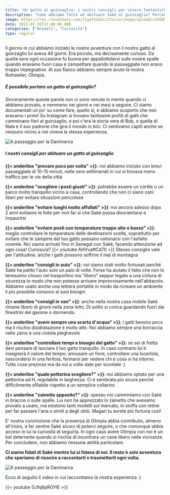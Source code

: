 ```yaml
---
title: 'Un gatto al guinzaglio: i nostri consigli per vivere fantastiche avventure' 
description: "Come abbiamo fatto ad abituare Sakè al guinzaglio? Perché questa scelta? Soprattutto, è possibile farlo?"
image: https://res.cloudinary.com/ilgattodicitturin/image/upload/v1658859417/Articoli/gatto_gunzaglio_3_enccst.jpg
date: 2022-07-26T17:00:00.000
categories: ["Animali", "Curiosità"]
type: regular
---
```

Il giorno in cui abbiamo iniziato le nostre avventure con il nostro gatto al guinzaglio lui aveva 40 giorni. Era piccolo, ma decisamente curioso. Da quella sera ogni occasione fu buona per appallottolarsi sulle nostre spalle quando eravamo fuori casa e zampettare quando le passeggiate non erano troppo impegnative. Al suo fianco abbiamo sempre avuto la nostra Rottweiler, Olimpia. 

##### È possibile portare un gatto al guinzaglio?

Sinceramente queste parole non ci sono venute in mente quando ci abbiamo provato, e nemmeno nei giorni e nei mesi a seguire. Ci siamo documentati un po' su come fare, quello sì, e abbiamo scoperto che non eravamo i primi! Su Instagram si trovano tantissimi profili di gatti che camminano fieri al guinzaglio, e poi c'era la storia vera di Bob, e quella di Nala e il suo padrone che gira il mondo in bici. Ci sentivamo capiti anche se nessuno vicino a noi viveva la stessa esperienza.

![A passeggio per la Danimarca](https://res.cloudinary.com/ilgattodicitturin/image/upload/v1658859422/Articoli/gatto_guinzaglio_2_v7bb9k.jpg)

##### I nostri consigli per abituare un gatto al guinzaglio

**{{< underline "provare poco per volta" >}}**: noi abbiamo iniziato con brevi passeggiate di 10-15 minuti, nelle sere settimanali in cui si trovava meno traffico per le vie della città

**{{< underline "scegliere i posti giusti" >}}**: potrebbe essere un cortile o un parco molto tranquillo vicino a casa, controllando che non ci siano cani liberi per evitare situazioni pericolose

**{{< underline "evitare luoghi molto affollati" >}}**: noi ancora adesso dopo 2 anni evitiamo le folle per non far sì che Sakè possa disorientarsi e impaurirsi

**{{< underline "evitare posti con temperature troppo alte o basse" >}}**: meglio controllare le temperature delle destinazioni scelte, soprattutto per evitare che le zampine del tuo gatto possano ustionarsi con l'asfalto rovente. Noi siamo arrivati fino in Senegal con Sakè, facendo attenzione ad ogni cosa! Curioso/a?
{{< youtube AHVvaftCd70 >}}
Stesso consiglio vale per l'altitudine: anche i gatti possono soffrire il mal di montagna

**{{< underline "consigli in auto" >}}**: noi siamo stati molto fortunati perché Sakè ha patito l'auto solo un paio di volte. Forse ha aiutato il fatto che non lo tenessimo chiuso nel trasportino ma "libero" seppur legato a una cintura di sicurezza in modo che non potesse arrivare improvvisamente nell'abitacolo. Abbiamo usato anche una lettiera portatile in modo da ricreare un ambiente il più possibile consono ai suoi bisogni

**{{< underline "consigli in van" >}}**: anche nella nostra casa mobile Sakè rimane libero di girare nella zona letto. Di solito si corica guardando fuori dai finestrini del gavone o dormendo.

**{{< underline "avere sempre una scorta d'acqua" >}}**: i gatti bevono poco ma il rischio disidratazione è molto alto. Noi abbiamo sempre una borraccia nello zaino e una ciotola pieghevole

**{{< underline "controllare tempi e bisogni del gatto" >}}**: se sei di fretta devi pensare di lasciare il tuo gatto tranquillo. In caso contrario lui ti insegnerà il valore del tempo: annusare un fiore, controllare una lucertola, nascondersi in una feritoia, fermarsi per vedere chi e cosa si ha intorno. Tutte cose preziose ma da noi a volte date per scontate :)

**{{< underline "quale pettorina scegliere?" >}}**: noi abbiamo optato per una pettorina ad H, regolabile in larghezza. Ci è sembrata più sicura perché difficilmente sfilabile rispetto a un semplice collarino

**{{< underline "zainetto apposito?" >}}**: spesso noi camminiamo con Sakè in braccio o sulle spalle. Lui non ha apprezzato lo zainetto che avevamo provato a usare, ma esistono tanti modelli sul mercato, in stoffa con retine per far passare l'aria o simili a degli oblò. Magari tu avrete più fortuna così!

E' nostra convinzione che la presenza di Olimpia abbia contribuito, almeno all'inizio, a far sentire Sakè sicuro di poterci seguire, o che comunque abbia acceso in lui la curiosità di seguirla. In ogni caso avere Olimpia con noi è un bel deterrente quando si rischia di incontrare un cane libero nelle vicinanze.
Per concludere, non abbiamo nessuna abilità particolare. 

**Ci siamo fidati di Sakè mentre lui si fidava di noi. Il resto è solo avventura che speriamo di riuscire a raccontarti e trasmetterti ogni volta.**

![A passeggio per la Danimarca](https://res.cloudinary.com/ilgattodicitturin/image/upload/v1658859432/Articoli/gatto_gunzaglio_zceav5.jpg)

Ecco di seguito il video in cui raccontiamo la nostra esperienza :)

{{< youtube GJfq6pROYlE >}}
